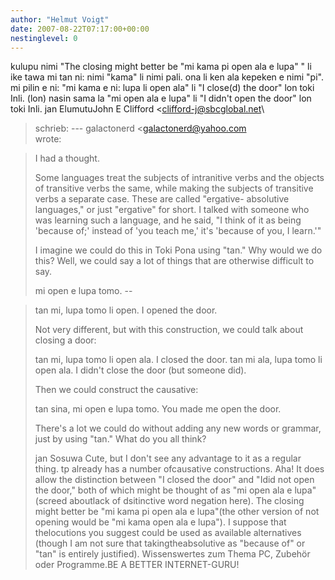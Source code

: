 ```yaml
---
author: "Helmut Voigt"
date: 2007-08-22T07:17:00+00:00
nestinglevel: 0
---
```

kulupu nimi "The closing might better be "mi kama pi open ala e lupa" " li ike tawa mi tan ni: nimi "kama" li nimi pali. ona li ken ala kepeken e nimi "pi". mi pilin e ni: "mi kama e ni: lupa li open ala" li "I close(d) the door" lon toki Inli. (lon) nasin sama la "mi open ala e lupa" li "I didn't open the door" lon toki Inli. jan ElumutuJohn E Clifford <[clifford-j@sbcglobal.net](mailto://clifford-j@sbcglobal.net)\
> schrieb: ---
 galactonerd <[galactonerd@yahoo.com](mailto://galactonerd@yahoo.com)\
>wrote:

> I had a thought.
> 
> Some languages treat the subjects of intranitive verbs and the 
> objects of transitive verbs the same, while making the subjects of 
> transitive verbs a separate case. These are called "ergative-
> absolutive languages," or just "ergative" for short. I talked with 
> someone who was learning such a language, and he said, "I think of it 
> as being 'because of;' instead of 'you teach me,' it's 'because of 
> you, I learn.'"
> 
> I imagine we could do this in Toki Pona using "tan." Why would we do 
> this? Well, we could say a lot of things that are otherwise 
> difficult to say.
> 
> mi open e lupa tomo. --

> tan mi, lupa tomo li open. I opened the 
> door.
> 
> Not very different, but with this construction, we could talk about 
> closing a door:
> 
> tan mi, lupa tomo li open ala. I closed the door.
>tan mi ala, lupa tomo li open ala. I didn't close the door (but 
> someone did).
> 
> Then we could construct the causative:
> 
> tan sina, mi open e lupa tomo. You made me open the door.
> 
> There's a lot we could do without adding any new words or grammar, 
> just by using "tan." What do you all think?
> 
> jan Sosuwa
> Cute, but I don't see any advantage to it as a regular thing. tp already has a number ofcausative constructions. Aha! It does allow the distinction between "I closed the door" and "Idid not open the door," both of which might be thought of as "mi open ala e lupa" (screed aboutlack of dsitinctive word negation here). The closing might better be "mi kama pi open ala e lupa"(the other version of not opening would be "mi kama open ala e lupa"). I suppose that thelocutions you suggest could be used as available alternatives (though I am not sure that takingtheabsolutive as "because of" or "tan" is entirely justified). Wissenswertes zum Thema PC, Zubehör oder Programme.BE A BETTER INTERNET-GURU!